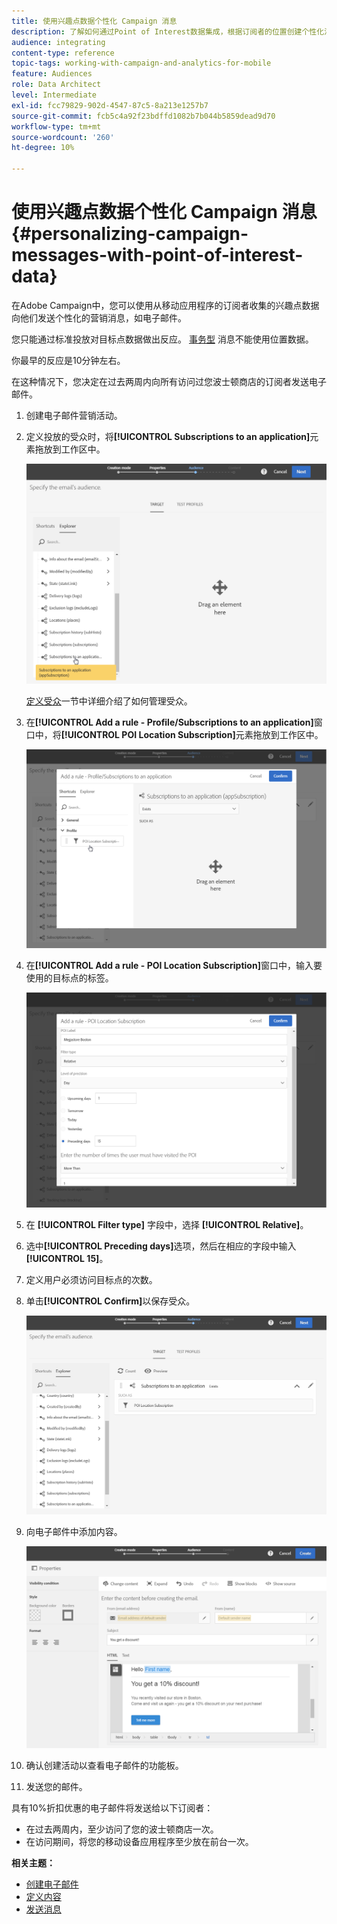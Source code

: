 ```yaml
---
title: 使用兴趣点数据个性化 Campaign 消息
description: 了解如何通过Point of Interest数据集成，根据订阅者的位置创建个性化消息。
audience: integrating
content-type: reference
topic-tags: working-with-campaign-and-analytics-for-mobile
feature: Audiences
role: Data Architect
level: Intermediate
exl-id: fcc79829-902d-4547-87c5-8a213e1257b7
source-git-commit: fcb5c4a92f23bdffd1082b7b044b5859dead9d70
workflow-type: tm+mt
source-wordcount: '260'
ht-degree: 10%

---
```


# 使用兴趣点数据个性化 Campaign 消息{#personalizing-campaign-messages-with-point-of-interest-data}

在Adobe Campaign中，您可以使用从移动应用程序的订阅者收集的兴趣点数据向他们发送个性化的营销消息，如电子邮件。

您只能通过标准投放对目标点数据做出反应。 [事务型](../../channels/using/getting-started-with-transactional-msg.md) 消息不能使用位置数据。

你最早的反应是10分钟左右。

在这种情况下，您决定在过去两周内向所有访问过您波士顿商店的订阅者发送电子邮件。

1. 创建电子邮件营销活动。
1. 定义投放的受众时，将&#x200B;**[!UICONTROL Subscriptions to an application]**&#x200B;元素拖放到工作区中。

   ![](assets/poi_subscriptions_app.png)

   [定义受众](../../audiences/using/creating-audiences.md)一节中详细介绍了如何管理受众。

1. 在&#x200B;**[!UICONTROL Add a rule - Profile/Subscriptions to an application]**&#x200B;窗口中，将&#x200B;**[!UICONTROL POI Location Subscription]**&#x200B;元素拖放到工作区中。

   ![](assets/poi_add_rule_profile_subscription.png)

1. 在&#x200B;**[!UICONTROL Add a rule - POI Location Subscription]**&#x200B;窗口中，输入要使用的目标点的标签。

   ![](assets/poi_location_subscription.png)

1. 在 **[!UICONTROL Filter type]** 字段中，选择 **[!UICONTROL Relative]**。
1. 选中&#x200B;**[!UICONTROL Preceding days]**&#x200B;选项，然后在相应的字段中输入&#x200B;**[!UICONTROL 15]**。
1. 定义用户必须访问目标点的次数。
1. 单击&#x200B;**[!UICONTROL Confirm]**&#x200B;以保存受众。

   ![](assets/poi_subscriptions_app_audience_defined.png)

1. 向电子邮件中添加内容。

   ![](assets/poi_email_content.png)

1. 确认创建活动以查看电子邮件的功能板。
1. 发送您的邮件。

具有10%折扣优惠的电子邮件将发送给以下订阅者：

* 在过去两周内，至少访问了您的波士顿商店一次。
* 在访问期间，将您的移动设备应用程序至少放在前台一次。

**相关主题：**

* [创建电子邮件](../../channels/using/creating-an-email.md)
* [定义内容](../../designing/using/personalization.md#example-email-personalization)
* [发送消息](../../sending/using/confirming-the-send.md)
